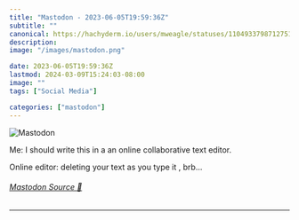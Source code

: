 ```yaml
---
title: "Mastodon - 2023-06-05T19:59:36Z"
subtitle: ""
canonical: https://hachyderm.io/users/mweagle/statuses/110493379871275116
description:
image: "/images/mastodon.png"

date: 2023-06-05T19:59:36Z
lastmod: 2024-03-09T15:24:03-08:00
image: ""
tags: ["Social Media"]

categories: ["mastodon"]
---
```

![Mastodon](/images/mastodon.png)

<p>Me: I should write this in a an online collaborative text editor.</p><p>Online editor: deleting your text as you type it , brb...</p>


###### [Mastodon Source 🐘](https://hachyderm.io/@mweagle/110493379871275116)

___
